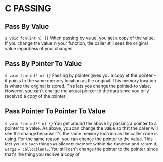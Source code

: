 # C PASSING

## Pass By Value
`$ void fcn(int n) {}`
When passing by value, you get a copy of the value. If you change the value in
your function, the caller still sees the original value regardless of your
changes

## Pass By Pointer To Value
`$ void fcn(int* n) {}`
Passing by pointer gives you a copy of the pointer - it points to the same
memory location as the original. This memory location is where the original is
stored. This lets you change the pointed-to value. However, you can't change the
actual pointer to the data since you only received a copy of the pointer

## Pass Pointer To Pointer To Value
`$ void fcn(int** n) {}`
You get around the above by passing a pointer to a pointer to a value. As above,
you can change the value so that the caller will see the change because it's the
same memory location as the caller code is using. For the same reason, you can
change the pointer to the value. This lets you do such things as allocate memory
within the function and return it; `&arg2 = calloc(len);`. You still can't change
the pointer to the pointer, since that's the thing you recieve a copy of
